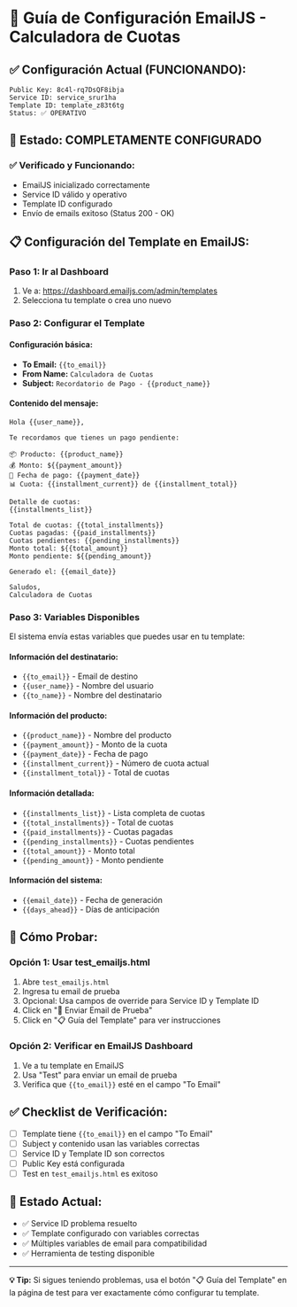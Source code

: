 # 📧 Guía de Configuración EmailJS - Calculadora de Cuotas

## ✅ **Configuración Actual (FUNCIONANDO):**
```
Public Key: 8c4l-rq7DsQF8ibja
Service ID: service_srur1ha  
Template ID: template_z83t6tg
Status: ✅ OPERATIVO
```

## 🎉 **Estado: COMPLETAMENTE CONFIGURADO**

### **✅ Verificado y Funcionando:**
- EmailJS inicializado correctamente
- Service ID válido y operativo
- Template ID configurado
- Envío de emails exitoso (Status 200 - OK)

## 📋 **Configuración del Template en EmailJS:**

### **Paso 1: Ir al Dashboard**
1. Ve a: https://dashboard.emailjs.com/admin/templates
2. Selecciona tu template o crea uno nuevo

### **Paso 2: Configurar el Template**

#### **Configuración básica:**
- **To Email:** `{{to_email}}`
- **From Name:** `Calculadora de Cuotas`
- **Subject:** `Recordatorio de Pago - {{product_name}}`

#### **Contenido del mensaje:**
```
Hola {{user_name}},

Te recordamos que tienes un pago pendiente:

📦 Producto: {{product_name}}
💰 Monto: ${{payment_amount}}
📅 Fecha de pago: {{payment_date}}
📊 Cuota: {{installment_current}} de {{installment_total}}

Detalle de cuotas:
{{installments_list}}

Total de cuotas: {{total_installments}}
Cuotas pagadas: {{paid_installments}}
Cuotas pendientes: {{pending_installments}}
Monto total: ${{total_amount}}
Monto pendiente: ${{pending_amount}}

Generado el: {{email_date}}

Saludos,
Calculadora de Cuotas
```

### **Paso 3: Variables Disponibles**
El sistema envía estas variables que puedes usar en tu template:

#### **Información del destinatario:**
- `{{to_email}}` - Email de destino
- `{{user_name}}` - Nombre del usuario
- `{{to_name}}` - Nombre del destinatario

#### **Información del producto:**
- `{{product_name}}` - Nombre del producto
- `{{payment_amount}}` - Monto de la cuota
- `{{payment_date}}` - Fecha de pago
- `{{installment_current}}` - Número de cuota actual
- `{{installment_total}}` - Total de cuotas

#### **Información detallada:**
- `{{installments_list}}` - Lista completa de cuotas
- `{{total_installments}}` - Total de cuotas
- `{{paid_installments}}` - Cuotas pagadas
- `{{pending_installments}}` - Cuotas pendientes
- `{{total_amount}}` - Monto total
- `{{pending_amount}}` - Monto pendiente

#### **Información del sistema:**
- `{{email_date}}` - Fecha de generación
- `{{days_ahead}}` - Días de anticipación

## 🧪 **Cómo Probar:**

### **Opción 1: Usar test_emailjs.html**
1. Abre `test_emailjs.html`
2. Ingresa tu email de prueba
3. Opcional: Usa campos de override para Service ID y Template ID
4. Click en "📧 Enviar Email de Prueba"
5. Click en "📋 Guía del Template" para ver instrucciones

### **Opción 2: Verificar en EmailJS Dashboard**
1. Ve a tu template en EmailJS
2. Usa "Test" para enviar un email de prueba
3. Verifica que `{{to_email}}` esté en el campo "To Email"

## ✅ **Checklist de Verificación:**
- [ ] Template tiene `{{to_email}}` en el campo "To Email"
- [ ] Subject y contenido usan las variables correctas
- [ ] Service ID y Template ID son correctos
- [ ] Public Key está configurada
- [ ] Test en `test_emailjs.html` es exitoso

## 🎯 **Estado Actual:**
- ✅ Service ID problema resuelto
- ✅ Template configurado con variables correctas
- ✅ Múltiples variables de email para compatibilidad
- ✅ Herramienta de testing disponible

---

**💡 Tip:** Si sigues teniendo problemas, usa el botón "📋 Guía del Template" en la página de test para ver exactamente cómo configurar tu template.

